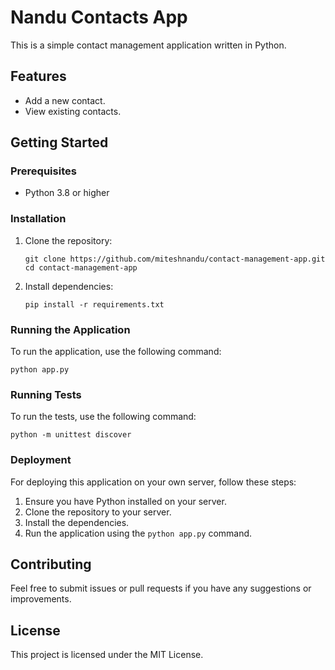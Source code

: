 # Nandu Contacts App

This is a simple contact management application written in Python.

## Features
- Add a new contact.
- View existing contacts.

## Getting Started

### Prerequisites
- Python 3.8 or higher

### Installation

1. Clone the repository:
   ```
   git clone https://github.com/miteshnandu/contact-management-app.git
   cd contact-management-app
   ```

2. Install dependencies:
   ```
   pip install -r requirements.txt
   ```

### Running the Application

To run the application, use the following command:
```
python app.py
```

### Running Tests

To run the tests, use the following command:
```
python -m unittest discover
```

### Deployment

For deploying this application on your own server, follow these steps:

1. Ensure you have Python installed on your server.
2. Clone the repository to your server.
3. Install the dependencies.
4. Run the application using the `python app.py` command.

## Contributing

Feel free to submit issues or pull requests if you have any suggestions or improvements.

## License

This project is licensed under the MIT License.
